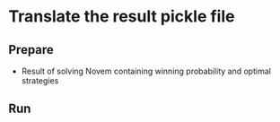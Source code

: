 # Translate the result pickle file
## Prepare
- Result of solving Novem containing winning probability and optimal strategies

## Run